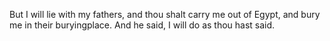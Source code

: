 But I will lie with my fathers, and thou shalt carry me out of Egypt, and bury me in their buryingplace. And he said, I will do as thou hast said.

